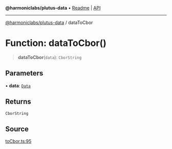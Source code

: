 **@harmoniclabs/plutus-data** • [Readme](../README) \| [API](../globals)

***

[@harmoniclabs/plutus-data](../README) / dataToCbor

# Function: dataToCbor()

> **dataToCbor**(`data`): `CborString`

## Parameters

• **data**: [`Data`](../type-aliases/Data)

## Returns

`CborString`

## Source

[toCbor.ts:95](https://github.com/HarmonicLabs/plutus-data/blob/911664c/src/toCbor.ts#L95)
